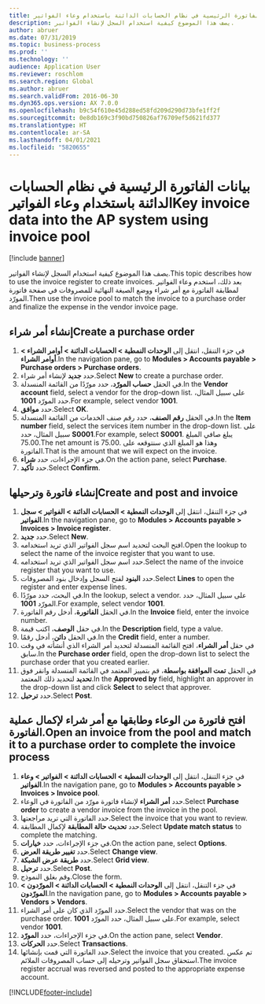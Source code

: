 ```yaml
---
title: بيانات الفاتورة الرئيسية في نظام الحسابات الدائنة باستخدام ‏‫وعاء الفواتير‬
description: يصف هذا الموضوع كيفية استخدام السجل لإنشاء الفواتير.
author: abruer
ms.date: 07/31/2019
ms.topic: business-process
ms.prod: ''
ms.technology: ''
audience: Application User
ms.reviewer: roschlom
ms.search.region: Global
ms.author: abruer
ms.search.validFrom: 2016-06-30
ms.dyn365.ops.version: AX 7.0.0
ms.openlocfilehash: b9c54f610e45d288ed58fd209d290d73bfe1ff2f
ms.sourcegitcommit: 0e8db169c3f90bd750826af76709ef5d621fd377
ms.translationtype: HT
ms.contentlocale: ar-SA
ms.lasthandoff: 04/01/2021
ms.locfileid: "5820655"
---
```

# <a name="key-invoice-data-into-the-ap-system-using-invoice-pool"></a><span data-ttu-id="9479d-103">بيانات الفاتورة الرئيسية في نظام الحسابات الدائنة باستخدام ‏‫وعاء الفواتير‬</span><span class="sxs-lookup"><span data-stu-id="9479d-103">Key invoice data into the AP system using invoice pool</span></span>

[!include [banner](../../includes/banner.md)]

<span data-ttu-id="9479d-104">يصف هذا الموضوع كيفية استخدام السجل لإنشاء الفواتير.</span><span class="sxs-lookup"><span data-stu-id="9479d-104">This topic describes how to use the invoice register to create invoices.</span></span> <span data-ttu-id="9479d-105">بعد ذلك، استخدم وعاء الفواتير لمطابقة الفاتورة مع أمر شراء ووضع الصيغة النهائية للمصروفات في صفحة فاتورة المورّد.</span><span class="sxs-lookup"><span data-stu-id="9479d-105">Then use the invoice pool to match the invoice to a purchase order and finalize the expense in the vendor invoice page.</span></span>


## <a name="create-a-purchase-order"></a><span data-ttu-id="9479d-106">إنشاء أمر شراء</span><span class="sxs-lookup"><span data-stu-id="9479d-106">Create a purchase order</span></span>
1. <span data-ttu-id="9479d-107">في جزء التنقل، انتقل إلى **الوحدات النمطية > الحسابات الدائنة‬ > أوامر الشراء > أوامر الشراء**.</span><span class="sxs-lookup"><span data-stu-id="9479d-107">In the navigation pane, go to **Modules > Accounts payable > Purchase orders > Purchase orders**.</span></span>
2. <span data-ttu-id="9479d-108">حدد **جديد** لإنشاء أمر شراء.</span><span class="sxs-lookup"><span data-stu-id="9479d-108">Select **New** to create a purchase order.</span></span>
3. <span data-ttu-id="9479d-109">في الحقل **حساب المورّد‬**، حدد مورّدًا من القائمة المنسدلة.</span><span class="sxs-lookup"><span data-stu-id="9479d-109">In the **Vendor account** field, select a vendor for the drop-down list.</span></span> <span data-ttu-id="9479d-110">على سبيل المثال، حدد المورّد **1001**.</span><span class="sxs-lookup"><span data-stu-id="9479d-110">For example, select vendor **1001**.</span></span>
4. <span data-ttu-id="9479d-111">حدد **موافق**.</span><span class="sxs-lookup"><span data-stu-id="9479d-111">Select **OK**.</span></span>
5. <span data-ttu-id="9479d-112">في الحقل **رقم الصنف**، حدد رقم صنف الخدمات من القائمة المنسدلة.</span><span class="sxs-lookup"><span data-stu-id="9479d-112">In the **Item number** field, select the services item number in the drop-down list.</span></span> <span data-ttu-id="9479d-113">على سبيل المثال، حدد **S0001**.</span><span class="sxs-lookup"><span data-stu-id="9479d-113">For example, select **S0001**.</span></span> <span data-ttu-id="9479d-114">يبلغ صافي المبلغ 75.00.</span><span class="sxs-lookup"><span data-stu-id="9479d-114">The net amount is 75.00.</span></span>  <span data-ttu-id="9479d-115">وهذا هو المبلغ الذي سنتوقعه على الفاتورة.</span><span class="sxs-lookup"><span data-stu-id="9479d-115">That is the amount that we will expect on the invoice.</span></span>  
6. <span data-ttu-id="9479d-116">في جزء الإجراءات، حدد **شراء**.</span><span class="sxs-lookup"><span data-stu-id="9479d-116">On the action pane, select **Purchase**.</span></span>
7. <span data-ttu-id="9479d-117">حدد **تأكيد**.</span><span class="sxs-lookup"><span data-stu-id="9479d-117">Select **Confirm**.</span></span>

## <a name="create-and-post-and-invoice"></a><span data-ttu-id="9479d-118">إنشاء فاتورة وترحيلها</span><span class="sxs-lookup"><span data-stu-id="9479d-118">Create and post and invoice</span></span>
1. <span data-ttu-id="9479d-119">في جزء التنقل، انتقل إلى **الوحدات النمطية > الحسابات الدائنة > الفواتير > سجل الفواتير**.</span><span class="sxs-lookup"><span data-stu-id="9479d-119">In the navigation pane, go to **Modules > Accounts payable > Invoices > Invoice register**.</span></span>
2. <span data-ttu-id="9479d-120">حدد **جديد**.</span><span class="sxs-lookup"><span data-stu-id="9479d-120">Select **New**.</span></span>
3. <span data-ttu-id="9479d-121">افتح البحث لتحديد اسم سجل الفواتير الذي تريد استخدامه.</span><span class="sxs-lookup"><span data-stu-id="9479d-121">Open the lookup to select the name of the invoice register that you want to use.</span></span>
4. <span data-ttu-id="9479d-122">حدد اسم سجل الفواتير الذي تريد استخدامه.</span><span class="sxs-lookup"><span data-stu-id="9479d-122">Select the name of the invoice register that you want to use.</span></span>
5. <span data-ttu-id="9479d-123">حدد **البنود‬** لفتح السجل وإدخال بنود المصروفات.</span><span class="sxs-lookup"><span data-stu-id="9479d-123">Select **Lines** to open the register and enter expense lines.</span></span>
6. <span data-ttu-id="9479d-124">في البحث، حدد مورّدًا.</span><span class="sxs-lookup"><span data-stu-id="9479d-124">In the lookup, select a vendor.</span></span> <span data-ttu-id="9479d-125">على سبيل المثال، حدد المورّد **1001**.</span><span class="sxs-lookup"><span data-stu-id="9479d-125">For example, select vendor **1001**.</span></span>
7. <span data-ttu-id="9479d-126">في الحقل **الفاتورة**، أدخل رقم الفاتورة.</span><span class="sxs-lookup"><span data-stu-id="9479d-126">In the **Invoice** field, enter the invoice number.</span></span>
8. <span data-ttu-id="9479d-127">في حقل **الوصف**، اكتب قيمة.</span><span class="sxs-lookup"><span data-stu-id="9479d-127">In the **Description** field, type a value.</span></span>
9. <span data-ttu-id="9479d-128">في الحقل **دائن**، أدخل رقمًا.</span><span class="sxs-lookup"><span data-stu-id="9479d-128">In the **Credit** field, enter a number.</span></span>
10. <span data-ttu-id="9479d-129">في حقل **أمر الشراء**، افتح القائمة المنسدلة لتحديد أمر الشراء الذي أنشأته في وقت سابق.</span><span class="sxs-lookup"><span data-stu-id="9479d-129">In the **Purchase order** field, open the drop-down list to select the purchase order that you created earlier.</span></span>
11. <span data-ttu-id="9479d-130">في الحقل **تمت الموافقة بواسطة**، قم بتمييز المعتمد في القائمة المنسدلة وانقر فوق **تحديد** لتحديد ذلك المعتمد.</span><span class="sxs-lookup"><span data-stu-id="9479d-130">In the **Approved by** field, highlight an approver in the drop-down list and click **Select** to select that approver.</span></span>
12. <span data-ttu-id="9479d-131">حدد **ترحيل**.</span><span class="sxs-lookup"><span data-stu-id="9479d-131">Select **Post**.</span></span>

## <a name="open-an-invoice-from-the-pool-and-match-it-to-a-purchase-order-to-complete-the-invoice-process"></a><span data-ttu-id="9479d-132">افتح فاتورة من الوعاء وطابقها مع أمر شراء لإكمال عملية الفاتورة.</span><span class="sxs-lookup"><span data-stu-id="9479d-132">Open an invoice from the pool and match it to a purchase order to complete the invoice process</span></span>
1. <span data-ttu-id="9479d-133">في جزء التنقل، انتقل إلى **الوحدات النمطية > الحسابات الدائنة > الفواتير > وعاء الفواتير**.</span><span class="sxs-lookup"><span data-stu-id="9479d-133">In the navigation pane, go to **Modules > Accounts payable > Invoices > Invoice pool**.</span></span>
2. <span data-ttu-id="9479d-134">حدد **أمر الشراء** لإنشاء فاتورة مورّد من الفاتورة في الوعاء.</span><span class="sxs-lookup"><span data-stu-id="9479d-134">Select **Purchase order** to create a vendor invoice from the invoice in the pool.</span></span>
3. <span data-ttu-id="9479d-135">حدد الفاتورة التي تريد مراجعتها.</span><span class="sxs-lookup"><span data-stu-id="9479d-135">Select the invoice that you want to review.</span></span>
4. <span data-ttu-id="9479d-136">حدد **تحديث حالة المطابقة‬** لإكمال المطابقة.</span><span class="sxs-lookup"><span data-stu-id="9479d-136">Select **Update match status** to complete the matching.</span></span>
5. <span data-ttu-id="9479d-137">في جزء الإجراءات، حدد **خيارات**.</span><span class="sxs-lookup"><span data-stu-id="9479d-137">On the action pane, select **Options**.</span></span>
6. <span data-ttu-id="9479d-138">حدد **تغيير طريقة العرض**.</span><span class="sxs-lookup"><span data-stu-id="9479d-138">Select **Change view**.</span></span>
7. <span data-ttu-id="9479d-139">حدد **طريقة عرض الشبكة‬**.</span><span class="sxs-lookup"><span data-stu-id="9479d-139">Select **Grid view**.</span></span>
8. <span data-ttu-id="9479d-140">حدد **ترحيل**.</span><span class="sxs-lookup"><span data-stu-id="9479d-140">Select **Post**.</span></span>
9. <span data-ttu-id="9479d-141">وقم بغلق النموذج.</span><span class="sxs-lookup"><span data-stu-id="9479d-141">Close the form.</span></span>
10. <span data-ttu-id="9479d-142">في جزء التنقل، انتقل إلى **الوحدات النمطية > الحسابات الدائنة > المورّدون > المورّدون**.</span><span class="sxs-lookup"><span data-stu-id="9479d-142">In the navigation pane, go to **Modules > Accounts payable > Vendors > Vendors**.</span></span>
11. <span data-ttu-id="9479d-143">حدد المورّد الذي كان على أمر الشراء.</span><span class="sxs-lookup"><span data-stu-id="9479d-143">Select the vendor that was on the purchase order.</span></span> <span data-ttu-id="9479d-144">على سبيل المثال، حدد المورّد **1001**.</span><span class="sxs-lookup"><span data-stu-id="9479d-144">For example, select vendor **1001**.</span></span>
12. <span data-ttu-id="9479d-145">في جزء الإجراءات، حدد **المورّد**.</span><span class="sxs-lookup"><span data-stu-id="9479d-145">On the action pane, select **Vendor**.</span></span>
13. <span data-ttu-id="9479d-146">حدد **الحركات**.</span><span class="sxs-lookup"><span data-stu-id="9479d-146">Select **Transactions**.</span></span>
14. <span data-ttu-id="9479d-147">حدد الفاتورة التي قمت بإنشائها.</span><span class="sxs-lookup"><span data-stu-id="9479d-147">Select the invoice that you created.</span></span> <span data-ttu-id="9479d-148">تم عكس استحقاق سجل الفواتير وترحيله إلى حساب المصروفات الملائم.</span><span class="sxs-lookup"><span data-stu-id="9479d-148">The invoice register accrual was reversed and posted to the appropriate expense account.</span></span>  



[!INCLUDE[footer-include](../../../includes/footer-banner.md)]